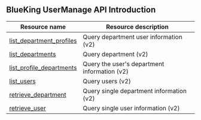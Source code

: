 ## BlueKing UserManage API Introduction

| Resource name | Resource description |
| -------------------------------------------------------- | ----------------------------------------------------------- |
| [list_department_profiles](./zh-hans/list_department_profiles.md) | Query department user information (v2) |
| [list_departments](./zh-hans/list_departments.md) | Query department (v2) |
| [list_profile_departments](./zh-hans/list_profile_departments.md) | Query the user's department information (v2) |
| [list_users](./zh-hans/list_users.md) | Query users (v2) |
| [retrieve_department](./zh-hans/retrieve_department.md) | Query single department information (v2) |
| [retrieve_user](./zh-hans/retrieve_user.md) | Query single user information (v2) |